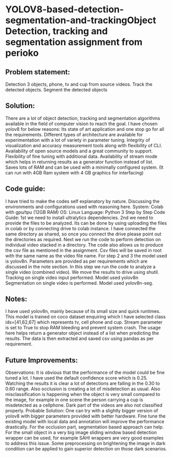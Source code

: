 # YOLOV8-based-detection-segmentation-and-trackingObject Detection, tracking and segmentation assignment from perioko

## Problem statement:
Detection 3 objects, phone, tv and cup from source videos.
Track the detected objects.
Segment the detected objects

## Solution:
There are a lot of object detection, tracking and segmentation algorithms available in the field of computer vision to reach the goal. I have chosen yolov8 for below reasons:
Its state of art application and one stop go for all the requirements.
Different types of architecture are available for experimentation with a lot of variety in parameter tuning.
Integrity of visualization and accuracy measurement tools along with flexibility of CLI.
Availability of open source models and a great community to support.
Flexibility of fine tuning with additional data.
Availability of stream mode which helps in returning results as a generator function instead of list. Saves lots of RAM and can be used with a minimally configured system.   (It can run with 4GB Ram system with 4 GB graphics for interfacing)

## Code guide:
I have tried to make the codes self explanatory by nature. Discussing the environments and configurations used with reasoning here.
System: Colab with gpu/tpu (12GB RAM)
OS: Linux
Language: Python 3
Step by Step Code Guide:
1st we need to install ultralytics dependencies.
2nd we need to provide the files to be analyzed. Its can be done by using uploading the files in colab or by connecting drive to colab instance. I have connected the same directory as shared, so once you connect the drive please point out the directories as required.
Next we run the code to perform detection on individual video stacked in a directory. The code also allows us to produce the csv file as mentioned in the assignment. Csv files will be saved in root with the same name as the video file name. For step 2 and 3 the model used is yolov8n. Parameters are provided as per requirements which are discussed in the note section.
In this step we run the code to analyze a single video (combined video).
We move the results to drive using shutil.
Tracking on single video input performed. Model used yolov8n
Segmentation on single video is performed. Model used yolov8n-seg.

## Notes: 
I have used yolov8n, mainly because of its small size and quick runtimes. This model is trained on coco dataset enquiring which I have selected class ids=[41,62,67] which represents tv, cell phone and cup. Stream parameter is set to True to stop RAM bleeding and prevent system crash. The usage here helps return a generator object instead of a list when predicting the results. The data is then extracted and saved csv using pandas as per requirement.

## Future Improvements:
Observations:
It is obvious that the performance of the model could be fine tuned a lot. I have used the default confidence score which is 0.25. Watching the results it is clear a lot of detections are falling in the 0.30 to 0.60 range. Also occlusion is creating a lot of misdetection as usual. Also misclassification is happening when the object is very small compared to the image, for example in one scene the person carrying a cup is misdetected as a cellphone. Dark part of the videos are also not classified properly.
Probable Solution:
One can try with a slightly bigger version of yolov8 with bigger parameters provided with better hardware.
Fine tune the existing model with local data and annotation will improve the performance drastically.
For the occlusion part, segmentation based approach can help.
For the small object in a very big image sliding window based detection wrapper can be used, for example SAHI wrappers are very good examples to address this issue.
Some preprocessing on brightening the image in dark condition can be applied to gain superior detection on those dark scenarios.


